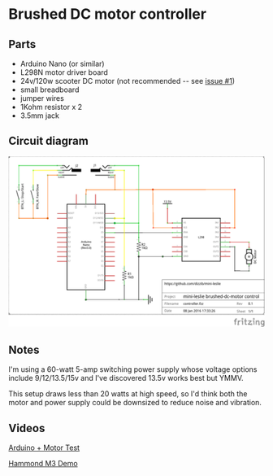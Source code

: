 # Brushed DC motor controller

## Parts

* Arduino Nano (or similar)
* L298N motor driver board
* 24v/120w scooter DC motor (not recommended -- see [issue #1](https://github.com/dizzib/mini-leslie/issues/1))
* small breadboard
* jumper wires
* 1Kohm resistor x 2
* 3.5mm jack

## Circuit diagram

![schematic](./controller_schem.png)

## Notes

I'm using a 60-watt 5-amp switching power supply whose voltage options include 9/12/13.5/15v and
I've discovered 13.5v works best but YMMV.

This setup draws less than 20 watts at high speed, so I'd think both the motor
and power supply could be downsized to reduce noise and vibration.

## Videos

[Arduino + Motor Test](https://www.youtube.com/watch?v=1-SFwXpB4cE)

[Hammond M3 Demo](https://www.youtube.com/watch?v=sb72E83Was0)
